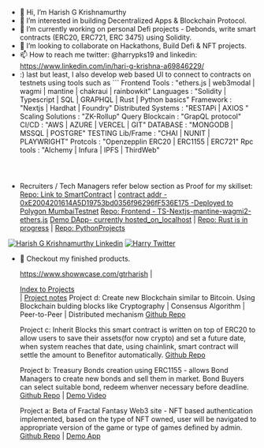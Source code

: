 - 👋 Hi, I’m Harish G Krishnamurthy
- 👀 I’m interested in building Decentralized Apps & Blockchain Protocol.
- 🌱 I’m currently working on personal Defi projects - Debonds, write smart contracts (ERC20, ERC721, ERC 3475) using Solidity.
- 💞️ I’m looking to collaborate on Hackathons, Build Defi & NFT projects.
- 📫 How to reach me twitter: @harrypks19 and linkedin: https://www.linkedin.com/in/hari-g-krishna-a69846229/
- :) last but least, I also develop web based UI to connect to contracts on testnets using tools such as 
      ```
       Frontend Tools       : "ethers.js | web3modal | wagmi | mantine | chakraui | rainbowkit"
       Languages            : "Solidity | Typescript | SQL | GRAPHQL | Rust | Python basics"
       Framework            : "Nextjs | Hardhat | Foundry"
       Distributed Systems  : "RESTAPi | AXIOS "
       Scaling Solutions    : "ZK-Rollup"
       Query Blockcain      : "GrapQL protocol"
       CI/CD                : "AWS | AZURE | VERCEL | GIT"
       DATABASE             : "MONGODB | MSSQL | POSTGRE"
       TESTING Lib/Frame    : "CHAI | NUNIT | PLAYWRIGHT"
       Protcols             : "Openzepplin ERC20 | ERC1155 | ERC721"
       Rpc tools            : "Alchemy | Infura | IPFS | ThirdWeb"
     ```
        
         
  
- Recruiters / Tech Managers refer below section as Proof for my skillset:          
[Repo: Link to SmartContract](https://github.com/BlockchainDeveloper009/defi_jul2_sol_hd_ts/tree/dev_NewWagmiIplementation/contracts/willSettler_withMultiToken_libraryMerge_2024jan28) | 
[contract addr - 0xE2004201614A5D19753bd0356f96296fF536E175 -Deployed to Polygon MumbaiTestnet](https://mumbai.polygonscan.com/address/0xE2004201614A5D19753bd0356f96296fF536E175)
[Repo: Frontend - TS-Nextjs-mantine-wagmi2-ethers.js](https://github.com/BlockchainDeveloper009/defi_jul2_sol_hd_ts/tree/phase3/graphql-implementation/frontend/will_settler_ui)
[Demo DApp- currently hosted_on_localhost](https://currently-localhost-will) |
[Repo: Rust is in progress]() |
[Repo: PythonProjects](https://github.com/BlockchainDeveloper009/pythonProjects.git)
 
[![Harish G Krishnamurthy Linkedin](https://img.shields.io/badge/LinkedIn-0077B5?style=for-the-badge&logo=linkedin&logoColor=white)](https://www.linkedin.com/in/hari-g-krishna-a69846229/)
[![Harry Twitter](https://img.shields.io/badge/Twitter-1DA1F2?style=for-the-badge&logo=twitter&logoColor=white)](https://twitter.com/harrypks19)
<!--[![Hari G Krishna StackOverflow](https://img.shields.io/badge/StackOverflow-F48024?style=for-the-badge&logo=stackoverflow&logoColor=white)]##(https://stackoverflow.com/users)
-->
- 👀 Checkout my finished products.
  
  https://www.showwcase.com/gtrharish
  | 
  
  [Index to Projects](https://github.com/users/BlockchainDeveloper009/projects/2/views/2?pane=issue&itemId=29159353)  
  | [Project notes](https://github.com/users/BlockchainDeveloper009/projects/2/views/2)
  Project d: Create new Blockchain similar to Bitcoin. Using Blockchain bulding blocks like Cryptography | Consensus Algorithm | Peer-to-Peer | Distributed                    mechanism
              [Github Repo](https://github.com/BlockchainDeveloper009/defi_blockchain_bitcoin_network_js.git)

  Project c: Inherit Blocks
              this smart contract is written on top of ERC20 to allow users to save their assets(for now crypto) and set a future date, when 
              system reaches that date, using chainlink, smart contract will settle the amount to Benefitor automatically.
              [Github Repo](https://github.com/BlockchainDeveloper009/defi_inheritBlocks_aave_cl_hd_ts)
  
  Project b: Treasury Bonds creation using ERC1155 - allows Bond Managers to create new bonds and sell them in market. Bond Buyers can select suitable bond,                   redeem whenver necessary before deadline.
              [Github Repo](https://github.com/BondBank/BondBank-Backend) |
              [Demo Video](https://www.youtube.com/watch?v=AfPyuQge0-g)
  
  Project a: Beta of Fractal Fantasy Web3 site - NFT based authentication implemented, based on the type of NFT owned, user will be navigated to appropriate                  version of the game or type of games defined by admin.
             [Github Repo](https://github.com/BlockchainDeveloper009/nextjsfractalfantasy_devbranch.git) |
             [Demo App](https://nextjsfractalfantasy-devbranch-deployv1-harrypks19-gmailcom.vercel.app/)
  

<!---
BlockchainDeveloper009/BlockchainDeveloper009 is a ✨ special ✨ repository because its `README.md` (this file) appears on your GitHub profile.
You can click the Preview link to take a look at your changes.
--->
